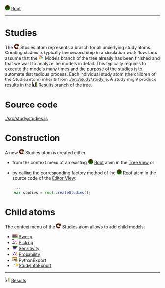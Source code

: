 ![](../../../icons/root.png) [Root](../root.md)

----

# Studies

The ![](../../../icons/studies.png) Studies atom represents a branch for all underlying study atoms. Creating studies is 
typically the second step in a simulation work flow. Lets assume that the ![](../../../icons/models.png) Models branch of the tree already has been finished and that we want to analyze the models in detail. This typically requires to execute the models many times and the purpose of the studies is to automate that tedious process. Each individual study atom (the children of the Studies atom) inherits from [./src/study/study.js](../../../src/study/study.js). A study might produce results in the ![Results](../../../icons/results.png) [Results](../result/results.md) branch of the tree. 

# Source code

[./src/study/studies.js](../../../src/study/studies.js)

# Construction

A new ![](../../../icons/studies.png) Studies atom is created either 


* from the context menu of an existing ![](../../../icons/root.png) [Root](../root.md) atom in the [Tree View](../../views/treeView.md) or 

* by calling the corresponding factory method of the ![](../../../icons/root.png) [Root](../root.md) atom in the source code of the [Editor View](../../views/editorView.md):	

```javascript
    ...
    var studies = root.createStudies();	     
```

# Child atoms

The context menu of the ![](../../../icons/studies.png) Studies atom allows to add child models: 

* ![](../../../icons/sweep.png) [Sweep](./sweep/sweep.md)
* ![](../../../icons/picking.png) [Picking](./picking/picking.md)
* ![](../../../icons/sensitivity.png) [Sensitivity](./sensitivity/sensitivity.md)
* ![](../../../icons/probability.png) [Probability](./probability/probability.md)
* ![](../../../icons/pythonExport.png) [PythonExport](./pythonExport/pythonExport.md)
* ![](../../../icons/studyInfoExport.png) [StudyInfoExport](./studyInfoExport/studyInfoExport.md)


----
![Results](../../../icons/results.png) [Results](../result/results.md)
